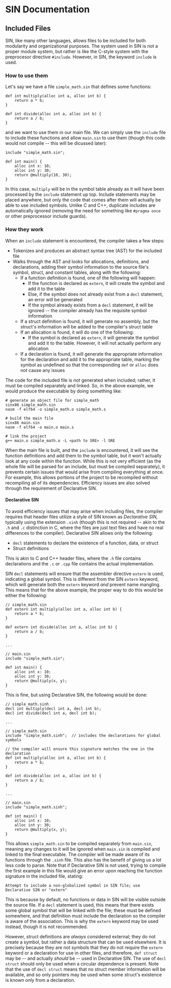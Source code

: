 # SIN Documentation

## Included Files

SIN, like many other languages, allows files to be included for both modularity and organizational purposes. The system used in SIN is not a proper module system, but rather is like the C-style system with the preprocesor directive `#include`. However, in SIN, the keyword `include` is used.

### How to use them

Let's say we have a file `simple_math.sin` that defines some functions:

    def int multiply(alloc int a, alloc int b) {
        return a * b;
    }

    def int divide(alloc int a, alloc int b) {
        return a / b;
    }

and we want to use them in our main file. We can simply use the `include` file to include these functions and allow `main.sin` to use them (though this code would not compile -- this will be dicussed later):

    include "simple_math.sin";

    def int main() {
        alloc int x: 10;
        alloc int y: 30;
        return @multiply(10, 30);
    }

In this case, `multiply` will be in the symbol table already as it will have been processed by the `include` statement up top. Include statements may be placed anywhere, but only the code that comes after them will actually be able to use included symbols. Unlike C and C++, duplicate includes are automatically ignored (removing the need for something like `#pragma once` or other preprocessor include guards).

### How they work

When an `include` statement is encountered, the compiler takes a few steps:

* Tokenizes and produces an abstract syntax tree (AST) for the included file
* Walks through the AST and looks for allocations, definitions, and declarations, adding their symbol information to the source file's symbol, struct, and constant tables, along with the following:
  * If a function definition is found, one of the following will happen:
    * If the function is declared as `extern`, it will create the symbol and add it to the table
    * Else, if the symbol does not already exist from a `decl` statement, an error will be generated
    * If the symbol already exists from a `decl` statement, it will be ignored -- the compiler already has the requisite symbol information
  * If a struct definition is found, it will generate no assembly, but the struct's information will be added to the compiler's struct table
  * If an allocation is found, it will do one of the following:
    * If the symbol is declared as `extern`, it will generate the symbol and add it to the table. However, it will not actually perform any allocation
  * If a declaration is found, it will generate the appropriate information for the declaration and add it to the appropriate table, marking the symbol as undefined so that the corresponding `def` or `alloc` does not cause any issues

The code for the included file is *not* generated when included; rather, it must be compiled separately and linked. So, in the above example, we would produce the executable by doing something like:

    # generate an object file for simple_math
    sinx86 simple_math.sin
    nasm -f elf64 -o simple_math.o simple_math.s

    # build the main file
    sinx86 main.sin
    nasm -f elf64 -o main.o main.s
    
    # link the project
    g++ main.o simple_math.o -L <path to SRE> -l SRE

When the main file is built, and the `include` is encountered, it will see the function definitions and add them to the symbol table, but it won't actually look at any code within the function. While this is not very efficient (as the whole file will be parsed for an include, but must be compiled separately), it prevents certain issues that would arise from compiling everything at once. For example, this allows portions of the project to be recompiled without recompiling all of its dependencies. Efficiency issues are also solved through the requirement of Declarative SIN.

#### Declarative SIN

To avoid efficiency issues that may arise when including files, the compiler requires that header files utilize a style of SIN known as *Declarative SIN,* typically using the extension `.sinh` (though this is not required -- akin to the `.h` and `.c` distinction in C, where the files are just text files and have no real differences to the compiler). Declarative SIN allows only the following:

* `decl` statements to declare the existence of a function, data, or struct
* Struct definitions

This is akin to C and C++ header files, where the `.h` file contains declarations and the `.c` or `.cpp` file contains the actual implementation.

SIN `decl` statements will ensure that the assembler directive `extern` is used, indicating a global symbol. This is different from the SIN `extern` keyword, which will generate both the `extern` keyword *and* prevent name mangling. This means that for the above example, the proper way to do this would be either the following:

    // simple_math.sin
    def extern int multiply(alloc int a, alloc int b) {
        return a * b;
    }

    def extern int divide(alloc int a, alloc int b) {
        return a / b;
    }

    ...

    // main.sin
    include "simple_math.sin";

    def int main() {
        alloc int x: 10;
        alloc int y: 30;
        return @multiply(x, y);
    }

This is fine, but using Declarative SIN, the following would be done:

    // simple_math.sinh
    decl int multiply(decl int a, decl int b);
    decl int divide(decl int a, decl int b);

    ...

    // simple_math.sin
    include "simple_math.sinh";  // includes the declarations for global symbols

    // the compiler will ensure this signature matches the one in the declaration
    def int multiply(alloc int a, alloc int b) {
        return a * b;
    }

    def int divide(alloc int a, alloc int b) {
        return a / b;
    }

    ...

    // main.sin
    include "simple_math.sinh";

    def int main() {
        alloc int x: 10;
        alloc int y: 30;
        return @multiply(x, y);
    }

This allows `simple_math.sin` to be compiled separately from `main.sin`, meaning any changes to it will be ignored when `main.sin` is compiled and linked to the final executable. The compiler will be made aware of its functions through the `.sinh` file. This also has the benefit of giving us a lot less code to parse. Note that if Declarative SIN is not used, trying to compile the first example in this file would give an error upon reaching the function signature in the included file, stating:

    Attempt to include a non-globalized symbol in SIN file; use Declarative SIN or "extern"

This is because by default, no functions or data in SIN will be visible outside the source file. If a `decl` statement is used, this means that there exists some global symbol that will be linked with the file; these must be defined somewhere, and that definition must include the declaration so the compiler is aware of the association. This is why the `extern` keyword may be used instead, though it is not recommended.

However, struct definitions are *always* considered external; they do not create a symbol, but rather a data structure that can be used elsewhere. It is precisely because they are not symbols that they do not require the `extern` keyword or a declaration for use in other files, and therefore, `def struct` may be -- and actually *should* be -- used in Declarative SIN. The use of `decl struct` should only be used when a circular dependence is present. Note that the use of `decl struct` means that no struct member information will be available, and so only pointers may be used when some struct's existence is known only from a declaration.
